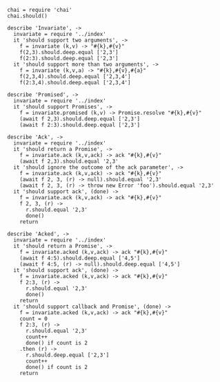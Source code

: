     chai = require 'chai'
    chai.should()

    describe 'Invariate', ->
      invariate = require '../index'
      it 'should support two arguments', ->
        f = invariate (k,v) -> "#{k},#{v}"
        f(2,3).should.deep.equal ['2,3']
        f(2:3).should.deep.equal ['2,3']
      it 'should support more than two arguments', ->
        f = invariate (k,v,a) -> "#{k},#{v},#{a}"
        f(2,3,4).should.deep.equal ['2,3,4']
        f(2:3,4).should.deep.equal ['2,3,4']

    describe 'Promised', ->
      invariate = require '../index'
      it 'should support Promises', ->
        f = invariate.promised (k,v) -> Promise.resolve "#{k},#{v}"
        (await f 2,3).should.deep.equal ['2,3']
        (await f 2:3).should.deep.equal ['2,3']

    describe 'Ack', ->
      invariate = require '../index'
      it 'should return a Promise', ->
        f = invariate.ack (k,v,ack) -> ack "#{k},#{v}"
        (await f 2,3).should.equal '2,3'
      it 'should ignore the outcome of the ack parameter', ->
        f = invariate.ack (k,v,ack) -> ack "#{k},#{v}"
        (await f 2, 3, (r) -> null).should.equal '2,3'
        (await f 2, 3, (r) -> throw new Error 'foo').should.equal '2,3'
      it 'should support ack', (done) ->
        f = invariate.ack (k,v,ack) -> ack "#{k},#{v}"
        f 2, 3, (r) ->
          r.should.equal '2,3'
          done()
        return

    describe 'Acked', ->
      invariate = require '../index'
      it 'should return a Promise', ->
        f = invariate.acked (k,v,ack) -> ack "#{k},#{v}"
        (await f 4:5).should.deep.equal ['4,5']
        (await f 4:5, (r) -> null).should.deep.equal ['4,5']
      it 'should support ack', (done) ->
        f = invariate.acked (k,v,ack) -> ack "#{k},#{v}"
        f 2:3, (r) ->
          r.should.equal '2,3'
          done()
        return
      it 'should support callback and Promise', (done) ->
        f = invariate.acked (k,v,ack) -> ack "#{k},#{v}"
        count = 0
        f 2:3, (r) ->
          r.should.equal '2,3'
          count++
          done() if count is 2
        .then (r) ->
          r.should.deep.equal ['2,3']
          count++
          done() if count is 2
        return
